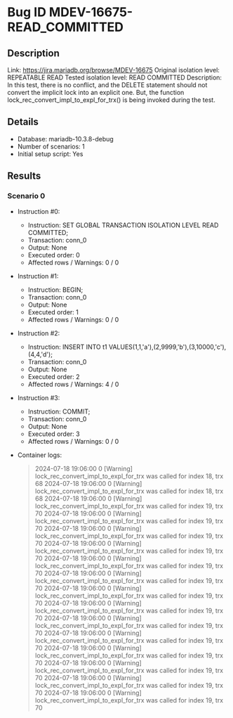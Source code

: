 # Bug ID MDEV-16675-READ_COMMITTED

## Description

Link:                     https://jira.mariadb.org/browse/MDEV-16675
Original isolation level: REPEATABLE READ
Tested isolation level:   READ COMMITTED
Description:              In this test, there is no conflict, and the DELETE statement should not convert the implicit lock into an explicit one. But, the function lock_rec_convert_impl_to_expl_for_trx() is being invoked during the test.


## Details
 * Database: mariadb-10.3.8-debug
 * Number of scenarios: 1
 * Initial setup script: Yes

## Results
### Scenario 0
 * Instruction #0:
     - Instruction:  SET GLOBAL TRANSACTION ISOLATION LEVEL READ COMMITTED;
     - Transaction: conn_0
     - Output: None
     - Executed order: 0
     - Affected rows / Warnings: 0 / 0
 * Instruction #1:
     - Instruction:  BEGIN;
     - Transaction: conn_0
     - Output: None
     - Executed order: 1
     - Affected rows / Warnings: 0 / 0
 * Instruction #2:
     - Instruction:  INSERT INTO t1 VALUES(1,1,'a'),(2,9999,'b'),(3,10000,'c'),(4,4,'d');
     - Transaction: conn_0
     - Output: None
     - Executed order: 2
     - Affected rows / Warnings: 4 / 0
 * Instruction #3:
     - Instruction:  COMMIT;
     - Transaction: conn_0
     - Output: None
     - Executed order: 3
     - Affected rows / Warnings: 0 / 0

 * Container logs:
   > 2024-07-18 19:06:00 0 [Warning] lock_rec_convert_impl_to_expl_for_trx was called for index 18, trx 68
   > 2024-07-18 19:06:00 0 [Warning] lock_rec_convert_impl_to_expl_for_trx was called for index 18, trx 68
   > 2024-07-18 19:06:00 0 [Warning] lock_rec_convert_impl_to_expl_for_trx was called for index 19, trx 70
   > 2024-07-18 19:06:00 0 [Warning] lock_rec_convert_impl_to_expl_for_trx was called for index 19, trx 70
   > 2024-07-18 19:06:00 0 [Warning] lock_rec_convert_impl_to_expl_for_trx was called for index 19, trx 70
   > 2024-07-18 19:06:00 0 [Warning] lock_rec_convert_impl_to_expl_for_trx was called for index 19, trx 70
   > 2024-07-18 19:06:00 0 [Warning] lock_rec_convert_impl_to_expl_for_trx was called for index 19, trx 70
   > 2024-07-18 19:06:00 0 [Warning] lock_rec_convert_impl_to_expl_for_trx was called for index 19, trx 70
   > 2024-07-18 19:06:00 0 [Warning] lock_rec_convert_impl_to_expl_for_trx was called for index 19, trx 70
   > 2024-07-18 19:06:00 0 [Warning] lock_rec_convert_impl_to_expl_for_trx was called for index 19, trx 70
   > 2024-07-18 19:06:00 0 [Warning] lock_rec_convert_impl_to_expl_for_trx was called for index 19, trx 70
   > 2024-07-18 19:06:00 0 [Warning] lock_rec_convert_impl_to_expl_for_trx was called for index 19, trx 70
   > 2024-07-18 19:06:00 0 [Warning] lock_rec_convert_impl_to_expl_for_trx was called for index 19, trx 70
   > 2024-07-18 19:06:00 0 [Warning] lock_rec_convert_impl_to_expl_for_trx was called for index 19, trx 70
   > 2024-07-18 19:06:00 0 [Warning] lock_rec_convert_impl_to_expl_for_trx was called for index 19, trx 70
   > 2024-07-18 19:06:00 0 [Warning] lock_rec_convert_impl_to_expl_for_trx was called for index 19, trx 70
